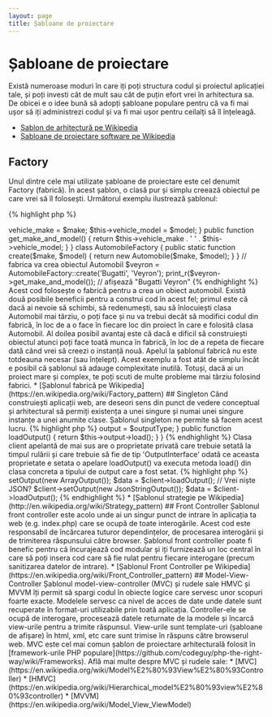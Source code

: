 ```yaml
---
layout: page
title: Șabloane de proiectare
---
```


# Șabloane de proiectare

Există numeroase moduri în care iți poți structura codul și proiectul aplicației tale, și poți
investi cât de mult sau cât de puțin efort vrei în arhitectura sa. De obicei e o idee bună
să adopți șabloane populare pentru că va fi mai ușor să iți administrezi codul și
va fi mai ușor pentru ceilalți să îl înțeleagă.


* [Șablon de arhitectură pe Wikipedia](https://en.wikipedia.org/wiki/Architectural_pattern)
* [Șabloane de proiectare software pe Wikipedia](https://en.wikipedia.org/wiki/Software_design_pattern)

## Factory

Unul dintre cele mai utilizate șabloane de proiectare este cel denumit Factory (fabrică).
În acest șablon, o clasă pur și simplu creează obiectul pe care vrei să îl folosești.
Următorul exemplu ilustrează șablonul:

{% highlight php %}
<?php
class Automobile
{
    private $vehicle_make;
    private $vehicle_model;

    public function __construct($make, $model)
    {
        $this->vehicle_make = $make;
        $this->vehicle_model = $model;
    }

    public function get_make_and_model()
    {
        return $this->vehicle_make . ' ' . $this->vehicle_model;
    }
}

class AutomobileFactory
{
    public static function create($make, $model)
    {
        return new Automobile($make, $model);
    }
}

// fabrica va crea obiectul Automobil
$veyron = AutomobileFactory::create('Bugatti', 'Veyron');

print_r($veyron->get_make_and_model()); // afișează "Bugatti Veyron"
{% endhighlight %}

Acest cod folosește o fabrică pentru a crea un obiect automobil. Există două posibile beneficii
pentru a construi cod în acest fel; primul este că dacă ai nevoie să schimbi, să redenumești, sau să înlocuiești
clasa Automobil mai târziu, o poți face și nu va trebui decât să modifici codul din fabrică, în loc de a o face
în fiecare loc din proiect în care e folosită clasa Automobil. Al doilea posibil avantaj este că dacă e
dificil să construiești obiectul atunci poți face toată munca în fabrică, în loc de a repeta de fiecare dată
când vrei să creezi o instanță nouă.

Apelul la șablonul fabrică nu este totdeauna necesar (sau înțelept). Acest exemplu a fost atât de simplu încât
e posibil că șablonul să adauge complexitate inutilă. Totuși, dacă ai un proiect mare și complex, te poți scuti
de multe probleme mai târziu folosind fabrici.


* [Șablonul fabrică pe Wikipedia](https://en.wikipedia.org/wiki/Factory_pattern)

## Singleton

Când construiești aplicații web, are deseori sens din punct de vedere conceptual și arhitectural să permiți
existența a unei singure și numai unei singure instanțe a unei anumite clase. Șablonul singleton ne permite
să facem acest lucru.

{% highlight php %}
<?php
class Singleton
{
    /**
     * Returnează instanța *Singleton* a acestei clase
     *
     * @staticvar Singleton $instance Instanța *Singleton* a acestei clase.
     *
     * @return Singleton Instanța *Singleton*.
     */
    public static function getInstance()
    {
        static $instance = null;
        if (null === $instance) {
            $instance = new static();
        }

        return $instance;
    }

    /**
     * Constructor privat pentru a preveni crearea unei noi instanțe prin operatorul `new` din afara acestei clase.
     */
    protected function __construct()
    {
    }

    /**
     * Metoda privata de clonare pentru a preveni clonarea instanței *Singleton*.
     *
     * @return void
     */
    private function __clone()
    {
    }

    /**
     * Metoda privata de deserializare pentru a preveni deserializarea instanței *Singleton*.
     *
     * @return void
     */
    private function __wakeup()
    {
    }
}

class SingletonChild extends Singleton
{
}

$obj = Singleton::getInstance();
var_dump($obj === Singleton::getInstance());             // bool(true)

$anotherObj = SingletonChild::getInstance();
var_dump($anotherObj === Singleton::getInstance());      // bool(false)

var_dump($anotherObj === SingletonChild::getInstance()); // bool(true)
{% endhighlight %}

Codul de mai sus implementează șablonul singleton folosind o variabilă [*statică*](http://php.net/language.variables.scope#language.variables.scope.static) și metoda statică de creare `getInstance()`.
Notăm următoarele:

* Constructorul [`__construct`](http://php.net/language.oop5.decon#object.construct) este declarat ca protected pentru a preveni
crearea unei noi instanțe a clasei via operatorului `new`.
* Metoda magica [`__clone`](http://php.net/language.oop5.cloning#object.clone) este declarată privată pentru preveni clonarea unei
instanțe a clasei via operatorul [`clone`](http://php.net/language.oop5.cloning).
* Metoda magica [`__wakeup`](http://php.net/language.oop5.magic#object.wakeup) este declarată privată pentru a preveni deserializarea
unei instanțe a clasei via funcției globale [`unserialize()`](http://php.net/function.unserialize).
* O nouă instanță este creată via [late static binding](http://php.net/language.oop5.late-static-bindings) în
metoda statică de creare `getInstance()` cu cuvântul cheie `static`. Asta permite subclasarea clasei `Singleton` din exemplu.


Șablonul singleton este util atunci când avem nevoie să fim siguri că avem o singură instanță a clasei pentru
întregul ciclu de viată a aplicației noastre web. Aceasta se întâmplă de obicei pentru obiectele globale
(precum clase de Configurare) sau resurse comune (că o stivă de evenimente).

Ar trebui să fii precaut când folosești șablonul singleton, prin natura să acesta introduce o stare globală
în aplicația ta, reducând astfel testabilitatea. În majoritatea cazurilor, injectarea dependințelor poate
(și ar trebui) fi folosită în locul unei clase singleton. Folosind injectarea dependințelor înseamnă că nu
introducem cuplări nenecesare în arhitectura aplicației noastre, întrucât obiectul ce folosește resursa
globala sau comuna nu necesită cunoștințe despre o clasă definită concret.

* [Șablonul singleton pe Wikipedia](https://en.wikipedia.org/wiki/Singleton_pattern)

## Strategie

Cu șablonul Strategie încapsulezi familii specifice de algoritmi permițând clasei client responsabilă de
instanțierea unui algoritm particular să nu aibă cunoștințe despre implementarea efectivă.
Exista câteva variații pe tema șablonului strategie, cea mai simplă dintre ele este expusă dedesubt:

Prima secțiune de cod ilustrează o familie de algoritmi; ai putea dori un array serializat, ceva JSON
sau poate doar un array de date:
{% highlight php %}
<?php

interface OutputInterface
{
    public function load();
}

class SerializedArrayOutput implements OutputInterface
{
    public function load()
    {
        return serialize($arrayOfData);
    }
}

class JsonStringOutput implements OutputInterface
{
    public function load()
    {
        return json_encode($arrayOfData);
    }
}

class ArrayOutput implements OutputInterface
{
    public function load()
    {
        return $arrayOfData;
    }
}
{% endhighlight %}

Încapsulând algoritmii de mai sus faci în codul tău foarte clar că alți programatori pot foarte ușor adăuga noi tipuri de ieșiri fără să afecteze codul client.

Vei vedea cum fiecare clasă 'output' concretă implementează o OutputInterface - iar asta e pentru doua scopuri,
primul este că astfel se prevede un contract simplu care trebuie respectat de către orice noua implementare concreta,
iar secund vei vedea în secțiunea următoare că de acum poți utiliza [Type Hinting](http://php.net/manual/en/language.oop5.typehinting.php)
pentru a asigura că clientul care utilizează aceste comportamente este de tipul corect în acest caz 'OutputInterface'.

Următorul extras de cod subliniază cum o clasă client apelantă ar putea folosi unul dintre acești algoritmi, și,
chiar și mai bine, ar putea hotărî comportamentul necesar la timpul rulării:
{% highlight php %}
<?php

class SomeClient
{
    private $output;

    public function setOutput(OutputInterface $outputType)
    {
        $this->output = $outputType;
    }

    public function loadOutput()
    {
        return $this->output->load();
    }
}
{% endhighlight %}

Clasa client apelantă de mai sus are o proprietate privată care trebuie setată la timpul rulării și care trebuie
să fie de tip 'OutputInterface' odată ce aceasta proprietate e setata o apelare loadOutput() va executa metoda load() din
clasa concreta a tipului de output care a fost setat.
{% highlight php %}
<?php

$client = new SomeClient();

// Vrei un array?
$client->setOutput(new ArrayOutput());
$data = $client->loadOutput();

// Vrei niște JSON?
$client->setOutput(new JsonStringOutput());
$data = $client->loadOutput();

{% endhighlight %}

* [Șablonul strategie pe Wikipedia](http://en.wikipedia.org/wiki/Strategy_pattern)

## Front Controller

Șablonul front controller este acolo unde ai un singur punct de intrare în aplicația ta web (e.g. index.php)
care se ocupă de toate interogările. Acest cod este responsabil de încărcarea tuturor dependințelor, de
procesarea interogării și de trimiterea răspunsului către browser. Șablonul front controller poate fi benefic
pentru că încurajează cod modular și iți furnizează un loc central în care să poți insera cod care să fie
rulat pentru fiecare interogare (precum sanitizarea datelor de intrare).

* [Șablonul Front Controller pe Wikipedia](https://en.wikipedia.org/wiki/Front_Controller_pattern)

## Model-View-Controller


Șablonul model-view-controller (MVC) și rudele sale HMVC și MVVM îți permit să spargi codul în obiecte logice care
servesc unor scopuri foarte exacte. Modelele servesc ca nivel de acces de date unde datele sunt recuperate în format-uri
utilizabile prin toată aplicația. Controller-ele se ocupă de interogare, procesează datele returnate de la
modele și încarcă view-urile pentru a trimite răspunsul. View-urile sunt template-uri (șabloane de afișare) în html, xml,
etc care sunt trimise în răspuns către browserul web.

MVC este cel mai comun șablon de proiectare arhitecturală folosit în [framework-urile PHP populare](https://github.com/codeguy/php-the-right-way/wiki/Frameworks).
Află mai multe despre MVC și rudele sale:

* [MVC](https://en.wikipedia.org/wiki/Model%E2%80%93View%E2%80%93Controller)
* [HMVC](https://en.wikipedia.org/wiki/Hierarchical_model%E2%80%93view%E2%80%93controller)
* [MVVM](https://en.wikipedia.org/wiki/Model_View_ViewModel)

